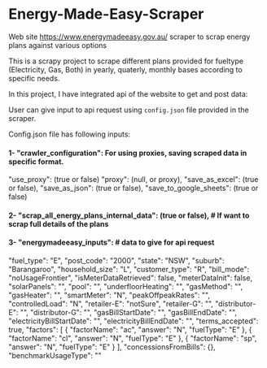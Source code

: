 # Energy-Made-Easy-Scraper

Web site https://www.energymadeeasy.gov.au/ scraper to scrap energy plans against various options

This is a scrapy project to scrape different plans provided for fueltype (Electricity, Gas, Both) in yearly, quaterly, monthly bases according to specific needs.

In this project, I have integrated api of the website to get and post data:

User can give input to api request using `config.json` file provided in the scraper.

Config.json file has following inputs:

#### 1- "crawler_configuration": For using proxies, saving scraped data in specific format.

"use_proxy": (true or false)
"proxy": (null, or proxy),
"save_as_excel": (true or false),
"save_as_json": (true or false),
"save_to_google_sheets": (true or false)

#### 2- "scrap_all_energy_plans_internal_data": (true or false), # If want to scrap full details of the plans

#### 3- "energymadeeasy_inputs": # data to give for api request

"fuel_type": "E",
"post_code": "2000",
"state": "NSW",
"suburb": "Barangaroo",
"household_size": "L",
"customer_type": "R",
"bill_mode": "noUsageFrontier",
"isMeterDataRetrieved": false,
"meterDataInit": false,
"solarPanels": "",
"pool": "",
"underfloorHeating": "",
"gasMethod": "",
"gasHeater": "",
"smartMeter": "N",
"peakOffpeakRates": "",
"controlledLoad": "N",
"retailer-E": "notSure",
"retailer-G": "",
"distributor-E": "",
"distributor-G": "",
"gasBillStartDate": "",
"gasBillEndDate": "",
"electricityBillStartDate": "",
"electricityBillEndDate": "",
"terms_accepted": true,
"factors": [
{
"factorName": "ac",
"answer": "N",
"fuelType": "E"
},
{
"factorName": "cl",
"answer": "N",
"fuelType": "E"
},
{
"factorName": "sp",
"answer": "N",
"fuelType": "E"
}
],
"concessionsFromBills": {},
"benchmarkUsageType": ""
